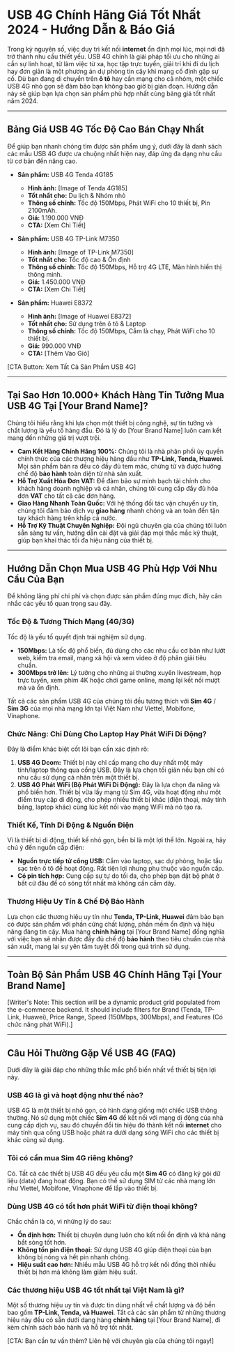 # USB 4G Chính Hãng Giá Tốt Nhất 2024 - Hướng Dẫn & Báo Giá

Trong kỷ nguyên số, việc duy trì kết nối **internet** ổn định mọi lúc, mọi nơi đã trở thành nhu cầu thiết yếu. USB 4G chính là giải pháp tối ưu cho những ai cần sự linh hoạt, từ làm việc từ xa, học tập trực tuyến, giải trí khi đi du lịch hay đơn giản là một phương án dự phòng tin cậy khi mạng cố định gặp sự cố. Dù bạn đang di chuyển trên **ô tô** hay cần mạng cho cả nhóm, một chiếc USB 4G nhỏ gọn sẽ đảm bảo bạn không bao giờ bị gián đoạn. Hướng dẫn này sẽ giúp bạn lựa chọn sản phẩm phù hợp nhất cùng bảng giá tốt nhất năm 2024.

---

## Bảng Giá USB 4G Tốc Độ Cao Bán Chạy Nhất

Để giúp bạn nhanh chóng tìm được sản phẩm ưng ý, dưới đây là danh sách các mẫu USB 4G được ưa chuộng nhất hiện nay, đáp ứng đa dạng nhu cầu từ cơ bản đến nâng cao.

*   **Sản phẩm:** USB 4G Tenda 4G185
    *   **Hình ảnh:** [Image of Tenda 4G185]
    *   **Tốt nhất cho:** Du lịch & Nhóm nhỏ
    *   **Thông số chính:** Tốc độ 150Mbps, Phát WiFi cho 10 thiết bị, Pin 2100mAh.
    *   **Giá:** 1.190.000 VNĐ
    *   **CTA:** [Xem Chi Tiết]

*   **Sản phẩm:** USB 4G TP-Link M7350
    *   **Hình ảnh:** [Image of TP-Link M7350]
    *   **Tốt nhất cho:** Tốc độ cao & Ổn định
    *   **Thông số chính:** Tốc độ 150Mbps, Hỗ trợ 4G LTE, Màn hình hiển thị thông minh.
    *   **Giá:** 1.450.000 VNĐ
    *   **CTA:** [Xem Chi Tiết]

*   **Sản phẩm:** Huawei E8372
    *   **Hình ảnh:** [Image of Huawei E8372]
    *   **Tốt nhất cho:** Sử dụng trên ô tô & Laptop
    *   **Thông số chính:** Tốc độ 150Mbps, Cắm là chạy, Phát WiFi cho 10 thiết bị.
    *   **Giá:** 990.000 VNĐ
    *   **CTA:** [Thêm Vào Giỏ]

[CTA Button: Xem Tất Cả Sản Phẩm USB 4G]

---

## Tại Sao Hơn 10.000+ Khách Hàng Tin Tưởng Mua USB 4G Tại [Your Brand Name]?

Chúng tôi hiểu rằng khi lựa chọn một thiết bị công nghệ, sự tin tưởng và chất lượng là yếu tố hàng đầu. Đó là lý do [Your Brand Name] luôn cam kết mang đến những giá trị vượt trội.

*   **Cam Kết Hàng Chính Hãng 100%:** Chúng tôi là nhà phân phối ủy quyền chính thức của các thương hiệu hàng đầu như **TP-Link, Tenda, Huawei**. Mọi sản phẩm bán ra đều có đầy đủ tem mác, chứng từ và được hưởng chế độ **bảo hành** toàn diện từ nhà sản xuất.
*   **Hỗ Trợ Xuất Hóa Đơn VAT:** Để đảm bảo sự minh bạch tài chính cho khách hàng doanh nghiệp và cá nhân, chúng tôi cung cấp đầy đủ hóa đơn **VAT** cho tất cả các đơn hàng.
*   **Giao Hàng Nhanh Toàn Quốc:** Với hệ thống đối tác vận chuyển uy tín, chúng tôi đảm bảo dịch vụ **giao hàng** nhanh chóng và an toàn đến tận tay khách hàng trên khắp cả nước.
*   **Hỗ Trợ Kỹ Thuật Chuyên Nghiệp:** Đội ngũ chuyên gia của chúng tôi luôn sẵn sàng tư vấn, hướng dẫn cài đặt và giải đáp mọi thắc mắc kỹ thuật, giúp bạn khai thác tối đa hiệu năng của thiết bị.

---

## Hướng Dẫn Chọn Mua USB 4G Phù Hợp Với Nhu Cầu Của Bạn

Để không lãng phí chi phí và chọn được sản phẩm đúng mục đích, hãy cân nhắc các yếu tố quan trọng sau đây.

### Tốc Độ & Tương Thích Mạng (4G/3G)

Tốc độ là yếu tố quyết định trải nghiệm sử dụng.
*   **150Mbps:** Là tốc độ phổ biến, đủ dùng cho các nhu cầu cơ bản như lướt web, kiểm tra email, mạng xã hội và xem video ở độ phân giải tiêu chuẩn.
*   **300Mbps trở lên:** Lý tưởng cho những ai thường xuyên livestream, họp trực tuyến, xem phim 4K hoặc chơi game online, mang lại kết nối mượt mà và ổn định.

Tất cả các sản phẩm USB 4G của chúng tôi đều tương thích với **Sim 4G** / **Sim 3G** của mọi nhà mạng lớn tại Việt Nam như Viettel, Mobifone, Vinaphone.

### Chức Năng: Chỉ Dùng Cho Laptop Hay Phát WiFi Di Động?

Đây là điểm khác biệt cốt lõi bạn cần xác định rõ:
1.  **USB 4G Dcom:** Thiết bị này chỉ cấp mạng cho duy nhất một máy tính/laptop thông qua cổng USB. Đây là lựa chọn tối giản nếu bạn chỉ có nhu cầu sử dụng cá nhân trên một thiết bị.
2.  **USB 4G Phát WiFi (Bộ Phát WiFi Di Động):** Đây là lựa chọn đa năng và phổ biến hơn. Thiết bị vừa lấy mạng từ Sim 4G, vừa hoạt động như một điểm truy cập di động, cho phép nhiều thiết bị khác (điện thoại, máy tính bảng, laptop khác) cùng lúc kết nối vào mạng WiFi mà nó tạo ra.

### Thiết Kế, Tính Di Động & Nguồn Điện

Vì là thiết bị di động, thiết kế nhỏ gọn, bền bỉ là một lợi thế lớn. Ngoài ra, hãy chú ý đến nguồn cấp điện:
*   **Nguồn trực tiếp từ cổng USB:** Cắm vào laptop, sạc dự phòng, hoặc tẩu sạc trên ô tô để hoạt động. Rất tiện lợi nhưng phụ thuộc vào nguồn cấp.
*   **Có pin tích hợp:** Cung cấp sự tự do tối đa, cho phép bạn đặt bộ phát ở bất cứ đâu để có sóng tốt nhất mà không cần cắm dây.

### Thương Hiệu Uy Tín & Chế Độ Bảo Hành

Lựa chọn các thương hiệu uy tín như **Tenda, TP-Link, Huawei** đảm bảo bạn có được sản phẩm với phần cứng chất lượng, phần mềm ổn định và hiệu năng đáng tin cậy. Mua hàng **chính hãng** tại [Your Brand Name] đồng nghĩa với việc bạn sẽ nhận được đầy đủ chế độ **bảo hành** theo tiêu chuẩn của nhà sản xuất, mang lại sự yên tâm tuyệt đối trong quá trình sử dụng.

---

## Toàn Bộ Sản Phẩm USB 4G Chính Hãng Tại [Your Brand Name]

[Writer's Note: This section will be a dynamic product grid populated from the e-commerce backend. It should include filters for Brand (Tenda, TP-Link, Huawei), Price Range, Speed (150Mbps, 300Mbps), and Features (Có chức năng phát WiFi).]

---

## Câu Hỏi Thường Gặp Về USB 4G (FAQ)

Dưới đây là giải đáp cho những thắc mắc phổ biến nhất về thiết bị tiện lợi này.

### USB 4G là gì và hoạt động như thế nào?

USB 4G là một thiết bị nhỏ gọn, có hình dạng giống một chiếc USB thông thường. Nó sử dụng một chiếc **Sim 4G** để kết nối với mạng di động của nhà cung cấp dịch vụ, sau đó chuyển đổi tín hiệu đó thành kết nối **internet** cho máy tính qua cổng USB hoặc phát ra dưới dạng sóng WiFi cho các thiết bị khác cùng sử dụng.

### Tôi có cần mua Sim 4G riêng không?

Có. Tất cả các thiết bị USB 4G đều yêu cầu một **Sim 4G** có đăng ký gói dữ liệu (data) đang hoạt động. Bạn có thể sử dụng SIM từ các nhà mạng lớn như Viettel, Mobifone, Vinaphone để lắp vào thiết bị.

### Dùng USB 4G có tốt hơn phát WiFi từ điện thoại không?

Chắc chắn là có, vì những lý do sau:
*   **Ổn định hơn:** Thiết bị chuyên dụng luôn cho kết nối ổn định và khả năng bắt sóng tốt hơn.
*   **Không tốn pin điện thoại:** Sử dụng USB 4G giúp điện thoại của bạn không bị nóng và hết pin nhanh chóng.
*   **Hiệu suất cao hơn:** Nhiều mẫu USB 4G hỗ trợ kết nối đồng thời nhiều thiết bị hơn mà không làm giảm hiệu suất.

### Các thương hiệu USB 4G tốt nhất tại Việt Nam là gì?

Một số thương hiệu uy tín và được tin dùng nhất về chất lượng và độ bền bao gồm **TP-Link, Tenda, và Huawei**. Tất cả các sản phẩm từ những thương hiệu này đều có sẵn dưới dạng hàng **chính hãng** tại [Your Brand Name], đi kèm chính sách bảo hành và hỗ trợ tốt nhất.

[CTA: Bạn cần tư vấn thêm? Liên hệ với chuyên gia của chúng tôi ngay!]